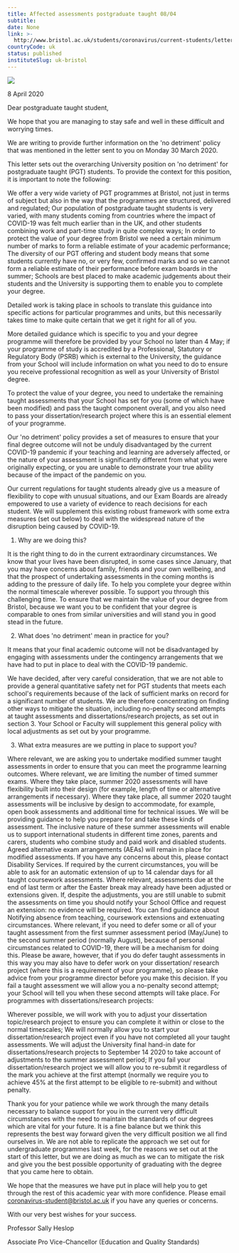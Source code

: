 ```yaml
---
title: Affected assessments postgraduate taught 08/04
subtitle: 
date: None
link: >-
  http://www.bristol.ac.uk/students/coronavirus/current-students/letters/affected-assessments-pgt-0804/
countryCode: uk
status: published
instituteSlug: uk-bristol
---
```

![](http://www.bristol.ac.uk/favicon.gif)

8 April 2020

Dear postgraduate taught student,

We hope that you are managing to stay safe and well in these difficult and worrying times.

We are writing to provide further information on the 'no detriment' policy that was mentioned in the letter sent to you on Monday 30 March 2020.

This letter sets out the overarching University position on 'no detriment' for postgraduate taught (PGT) students. To provide the context for this position, it is important to note the following:

We offer a very wide variety of PGT programmes at Bristol, not just in terms of subject but also in the way that the programmes are structured, delivered and regulated; Our population of postgraduate taught students is very varied, with many students coming from countries where the impact of COVID-19 was felt much earlier than in the UK, and other students combining work and part-time study in quite complex ways; In order to protect the value of your degree from Bristol we need a certain minimum number of marks to form a reliable estimate of your academic performance; The diversity of our PGT offering and student body means that some students currently have no, or very few, confirmed marks and so we cannot form a reliable estimate of their performance before exam boards in the summer; Schools are best placed to make academic judgements about their students and the University is supporting them to enable you to complete your degree.

Detailed work is taking place in schools to translate this guidance into specific actions for particular programmes and units, but this necessarily takes time to make quite certain that we get it right for all of you.

More detailed guidance which is specific to you and your degree programme will therefore be provided by your School no later than 4 May; if your programme of study is accredited by a Professional, Statutory or Regulatory Body (PSRB) which is external to the University, the guidance from your School will include information on what you need to do to ensure you receive professional recognition as well as your University of Bristol degree.

To protect the value of your degree, you need to undertake the remaining taught assessments that your School has set for you (some of which have been modified) and pass the taught component overall, and you also need to pass your dissertation/research project where this is an essential element of your programme.

Our 'no detriment' policy provides a set of measures to ensure that your final degree outcome will not be unduly disadvantaged by the current COVID-19 pandemic if your teaching and learning are adversely affected, or the nature of your assessment is significantly different from what you were originally expecting, or you are unable to demonstrate your true ability because of the impact of the pandemic on you.

Our current regulations for taught students already give us a measure of flexibility to cope with unusual situations, and our Exam Boards are already empowered to use a variety of evidence to reach decisions for each student. We will supplement this existing robust framework with some extra measures (set out below) to deal with the widespread nature of the disruption being caused by COVID-19.

1. Why are we doing this?

It is the right thing to do in the current extraordinary circumstances. We know that your lives have been disrupted, in some cases since January, that you may have concerns about family, friends and your own wellbeing, and that the prospect of undertaking assessments in the coming months is adding to the pressure of daily life. To help you complete your degree within the normal timescale wherever possible. To support you through this challenging time. To ensure that we maintain the value of your degree from Bristol, because we want you to be confident that your degree is comparable to ones from similar universities and will stand you in good stead in the future.

2. What does 'no detriment' mean in practice for you?

It means that your final academic outcome will not be disadvantaged by engaging with assessments under the contingency arrangements that we have had to put in place to deal with the COVID-19 pandemic.

We have decided, after very careful consideration, that we are not able to provide a general quantitative safety net for PGT students that meets each school's requirements because of the lack of sufficient marks on record for a significant number of students. We are therefore concentrating on finding other ways to mitigate the situation, including no-penalty second attempts at taught assessments and dissertations/research projects, as set out in section 3. Your School or Faculty will supplement this general policy with local adjustments as set out by your programme.

3. What extra measures are we putting in place to support you?

Where relevant, we are asking you to undertake modified summer taught assessments in order to ensure that you can meet the programme learning outcomes. Where relevant, we are limiting the number of timed summer exams. Where they take place, summer 2020 assessments will have flexibility built into their design (for example, length of time or alternative arrangements if necessary). Where they take place, all summer 2020 taught assessments will be inclusive by design to accommodate, for example, open book assessments and additional time for technical issues. We will be providing guidance to help you prepare for and take these kinds of assessment. The inclusive nature of these summer assessments will enable us to support international students in different time zones, parents and carers, students who combine study and paid work and disabled students. Agreed alternative exam arrangements (AEAs) will remain in place for modified assessments. If you have any concerns about this, please contact Disability Services. If required by the current circumstances, you will be able to ask for an automatic extension of up to 14 calendar days for all taught coursework assessments. Where relevant, assessments due at the end of last term or after the Easter break may already have been adjusted or extensions given. If, despite the adjustments, you are still unable to submit the assessments on time you should notify your School Office and request an extension: no evidence will be required. You can find guidance about Notifying absence from teaching, coursework extensions and extenuating circumstances. Where relevant, if you need to defer some or all of your taught assessment from the first summer assessment period (May/June) to the second summer period (normally August), because of personal circumstances related to COVID-19, there will be a mechanism for doing this. Please be aware, however, that if you do defer taught assessments in this way you may also have to defer work on your dissertation/ research project (where this is a requirement of your programme), so please take advice from your programme director before you make this decision. If you fail a taught assessment we will allow you a no-penalty second attempt; your School will tell you when these second attempts will take place. For programmes with dissertations/research projects:

Wherever possible, we will work with you to adjust your dissertation topic/research project to ensure you can complete it within or close to the normal timescales; We will normally allow you to start your dissertation/research project even if you have not completed all your taught assessments. We will adjust the University final hand-in date for dissertations/research projects to September 14 2020 to take account of adjustments to the summer assessment period; If you fail your dissertation/research project we will allow you to re-submit it regardless of the mark you achieve at the first attempt (normally we require you to achieve 45% at the first attempt to be eligible to re-submit) and without penalty.

Thank you for your patience while we work through the many details necessary to balance support for you in the current very difficult circumstances with the need to maintain the standards of our degrees which are vital for your future. It is a fine balance but we think this represents the best way forward given the very difficult position we all find ourselves in. We are not able to replicate the approach we set out for undergraduate programmes last week, for the reasons we set out at the start of this letter, but we are doing as much as we can to mitigate the risk and give you the best possible opportunity of graduating with the degree that you came here to obtain.

We hope that the measures we have put in place will help you to get through the rest of this academic year with more confidence. Please email coronavirus-student@bristol.ac.uk if you have any queries or concerns.

With our very best wishes for your success.

Professor Sally Heslop

Associate Pro Vice-Chancellor (Education and Quality Standards)